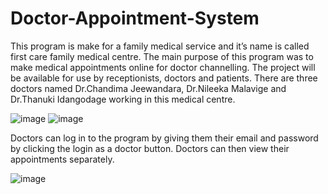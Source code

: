 # Doctor-Appointment-System

This program is make for a family medical service and it’s name is called first care family medical centre. The main purpose of this program was to make medical appointments online for doctor channelling. The project will be available for use by receptionists, doctors and patients. There are three doctors named Dr.Chandima Jeewandara, Dr.Nileeka Malavige and Dr.Thanuki Idangodage working in this medical centre.

![image](https://user-images.githubusercontent.com/68580812/197377224-3d5910be-d1ff-423c-aa16-95250015a230.png)
![image](https://user-images.githubusercontent.com/68580812/197377475-a6ba8ad5-b442-4dbf-add0-9c3435ac703b.png)

Doctors can log in to the program by giving them their email and password by clicking the login as a doctor button. Doctors can then view their appointments separately.

![image](https://user-images.githubusercontent.com/68580812/197377619-8be20a3e-e79c-4e97-a350-a545ae4b9c0a.png)
